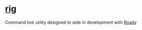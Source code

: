 # [rig](https://roady.tech/index.php?request=rig)

Command line utility designed to aide in development with [Roady](https://github.com/sevidmusic/roady)


